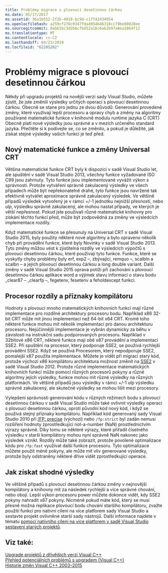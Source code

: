 ```yaml
---
title: Problémy migrace s plovoucí desetinnou čárkou
ms.date: 05/17/2017
ms.assetid: 36a1b552-2f2b-4919-bc9d-c17f42434954
ms.openlocfilehash: a259cf276c0347fda4954b46318cc79be88028ee
ms.sourcegitcommit: 0ab61bc3d2b6cfbd52a16c6ab2b97a8ea1864f12
ms.translationtype: MT
ms.contentlocale: cs-CZ
ms.lasthandoff: 04/23/2019
ms.locfileid: "62205202"
---
```

# <a name="floating-point-migration-issues"></a>Problémy migrace s plovoucí desetinnou čárkou

Někdy při upgradu projektů na novější verzi sady Visual Studio, můžete zjistit, že jste změnili výsledky určitých operací s plovoucí desetinnou čárkou. Obecně se stane pro jednu ze dvou důvodů: Generování provedené změny, které využívají lepší procesoru a opravy chyb a změny na algoritmy používané matematické funkce v knihovně modulu runtime jazyka C (CRT) Obecně platí nové výsledky jsou správné a v mezích určeného standard jazyka. Přečtěte si k podívejte se, co se změnilo, a pokud je důležité, jak získat stejné výsledky vašich funkcí je teď před.

## <a name="new-math-functions-and-universal-crt-changes"></a>Nový matematické funkce a změny Universal CRT

Většina matematické funkce CRT byly k dispozici v sadě Visual Studio let, ale spuštění v sadě Visual Studio 2013, všechny funkce vyžadované ISO C99 jsou zahrnuty. Tyto funkce jsou implementované vyvážit výkon s správnosti. Protože vytváření správně zakulacený výsledky ve všech případech může být nepřekonatelně drahé, tyto funkce jsou navržené tak efektivně vytvářet aproximace správně zakulacený výsledek. Ve většině případů výsledek vytvořený je v rámci +/-1 jednotku nejnižší přesnosti, nebo *ulp*, výsledku správně zakulacený, ale mohou nastat případy, ve kterých je větší nepřesnost. Pokud jste používali různé matematické knihovny pro získání těchto funkcí před, může být zodpovědná za změny ve výsledcích implementace rozdíly.

Když matematické funkce se přesunuly na Universal CRT v sadě Visual Studio 2015, byly použity některé nové algoritmy a bylo opraveno několik chyb při provádění funkce, které byly Novinky v sadě Visual Studio 2013. Tyto změny můžou vést k zjistitelná rozdíly ve výsledcích výpočtů s plovoucí desetinnou čárkou, které používají tyto funkce. Funkce, které se vyskytly chyby problémy byly erf, exp2 –, zbývající, remquo –, scalbln a scalbn – a jejich plovoucí desetinnou čárkou a long double variant.  Další změny v sadě Visual Studio 2015 oprava potíží při zachování s plovoucí desetinnou čárkou aplikace word a výjimek stavu informací o stavu bodu _clear87 – _clearfp –, fegetenv, fesetenv a feholdexcept funkcí.

## <a name="processor-differences-and-compiler-flags"></a>Procesor rozdíly a příznaky kompilátoru

Hodnoty s plovoucí mnoho matematických knihovních funkcí mají různé implementace pro rozdílné architektury procesoru bodu. Například x86 32-bit CRT může mít jinou implementaci než 64-bit x64 CRT. Kromě toho některé funkce mohou mít několik implementací pro danou architekturu procesoru. Nejúčinnější implementace je vybrán dynamicky za běhu v závislosti na instrukční sadu podporovaných procesoru. Například v 32bitové x86 CRT, některé funkce mají obě x87 provádění a implementaci SSE2. Při spuštění na procesor, který podporuje SSE2, se používá rychlejší provádění SSE2. Když se používá Procesorem, který nepodporuje SSE2, pomalejší x87 použita implementace. Můžete je vidět při migraci starý kód, protože výchozí x86 kompilátoru architektura možnost změnit na [SSE2](../build/reference/arch-x86.md) v sadě Visual Studio 2012. Protože různé implementace matematických knihovních funkcí může pomocí různých procesorů pokyny a různé algoritmy jejich výsledky, funkce mohou mít různé výsledky na různých platformách. Ve většině případů jsou výsledky v rámci +/-1 ulp výsledku správně zakulacený, ale skutečné výsledky se mohou lišit mezi procesory.

Vylepšení správnosti generování kódu v různých režimech bodu s plovoucí desetinnou čárkou v sadě Visual Studio může také ovlivnit výsledky operací s plovoucí desetinnou čárkou, oproti původní kód nový kód, i když se používá stejný příznaky kompilátoru. Například kód generovaný sady Visual Studio 2010 při [/FP: precise](../build/reference/fp-specify-floating-point-behavior.md) (výchozí) nebo `/fp:strict` byl zadán nemusí rozšíření hodnoty zprostředkující not-a-number (NaN) prostřednictvím výrazy správně. Díky tomu se některé výrazy, které přiřadil číselného výsledku v starší kompilátory mohou nyní správně NaN nakonec jako výsledek vznikl. Rozdíly může také zobrazit, protože povolené optimalizace kódu pro `/fp:fast` využívat další funkce procesoru. Tyto optimalizace můžete použít méně pokyny, ale může mít vliv generované výsledky, protože byly odstraněny některé dříve vidět zprostředkující operace.

## <a name="how-to-get-identical-results"></a>Jak získat shodné výsledky

Ve většině případů s plovoucí desetinnou čárkou změny v nejnovější kompilátory a knihovny mít za následek rychlejší a více správné chování, nebo obojí. Lepší výkon procesoru power můžete dokonce vidět, kdy SSE2 pokyny nahradit x87 pokyny. Nicméně pokud máte kód, který se musí přesně možná replikace plovoucí bodu chování staršího kompilátoru, zvažte použití funkcí pro nativní cílení na více platforem sady Visual Studio a sestavte projekt ovlivněné starší sady nástrojů. Další informace najdete v tématu [pomocí nativního cílení na více platforem v sadě Visual Studio sestavení starých projektů](use-native-multi-targeting.md).

## <a name="see-also"></a>Viz také:

[Upgrade projektů z dřívějších verzí Visual C++](upgrading-projects-from-earlier-versions-of-visual-cpp.md)<br/>
[Přehled potenciálních problémů s upgradem (Visual C++)](overview-of-potential-upgrade-issues-visual-cpp.md)<br/>
[Historie změn Visual C++ 2003–2015](visual-cpp-change-history-2003-2015.md)